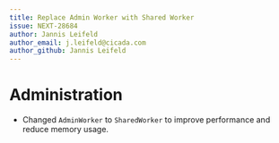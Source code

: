 ```yaml
---
title: Replace Admin Worker with Shared Worker
issue: NEXT-28684
author: Jannis Leifeld
author_email: j.leifeld@cicada.com
author_github: Jannis Leifeld
---
```

# Administration
* Changed `AdminWorker` to `SharedWorker` to improve performance and reduce memory usage.
